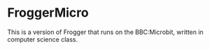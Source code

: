 # FroggerMicro
This is a version of Frogger that runs on the BBC:Microbit, written in computer science class.
